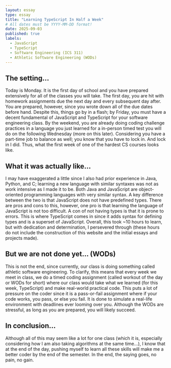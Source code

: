 ```yaml
---
layout: essay
type: essay
title: "Learning TypeScript In Half a Week"
# All dates must be YYYY-MM-DD format!
date: 2025-09-03
published: true
labels:
  - JavaScript
  - TypeScript
  - Software Engineering (ICS 311)
  - Athletic Software Engineering (WODs)
---
```


## The setting…
  Today is Monday. It is the first day of school and you have prepared extensively for all of the classes you will take. The first day, you are hit with homework assignments due the next day and every subsequent day after. You are prepared, however, since you wrote down all of the due dates before hand. Despite this, things go by in a flash; by Friday, you must have a decent fundamental of JavaScript and TypeScript for your software engineering class. By the weekend, you are already doing coding challenge practices in a language you just learned for a in-person timed test you will do on the following Wednesday (more on this later). Considering you have a part-time job to balance as well; you know that you have to lock in. And lock in I did. Thus, what the first week of one of the hardest CS courses looks like.

## What it was actually like…
  I may have exaggerated a little since I also had prior experience in Java, Python, and C; learning a new language with similar syntaxes was not as work intensive as I made it to be. Both Java and JavaScript are object-oriented programming languages with very similar syntax. A key difference between the two is that JavaScript does not have predefined types. There are pros and cons to this, however, one pro is that learning the language of JavaScript is not too difficult. A con of not having types is that it is prone to errors. This is where TypeScript comes in since it adds syntax for defining types and is a superset of JavaScript.  Overall, this took ~10 hours to learn, but with dedication and determination, I persevered through (these hours do not include the construction of this website and the initial essays and projects made).

## But we are not done yet... (WODs)
  This is not the end, since currently, our class is doing something called athletic software engineering.  To clarify, this means that every week we meet in class, we do a timed coding assignment (called workout of the day or WODs for short) where our class would take what we learned (for this week, TypeScript) and make real-world practical code. This puts a lot of pressure on the coder since it is a pass-or-fail assignment where if your code works, you pass, or else you fail. It is done to simulate a real-life environment with deadlines ever looming over you.  Although the WODs are stressful, as long as you are prepared, you will likely succeed.

## In conclusion…
  Although all of this may seem like a lot for one class (which it is, especially considering how I am also taking algorithms at the same time…), I know that at the end of the day, pushing myself to learn all these skills will make me a better coder by the end of the semester.  In the end, the saying goes, no pain, no gain.

